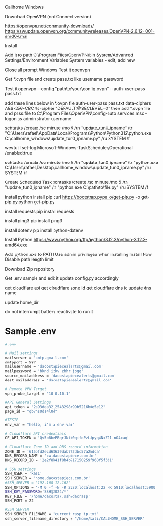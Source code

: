Callhome Windows

Download OpenVPN (not Connect version)

https://openvpn.net/community-downloads/
https://swupdate.openvpn.org/community/releases/OpenVPN-2.6.12-I001-amd64.msi

Install

Add it to path
C:\Program Files\OpenVPN\bin
System/Advanced Settings/Environment Variables
System variables - edit, add new

Close all prompt Windows
Test it
openvpn

Get *.ovpn file and create pass.txt like
username
password

Test it
openvpn --config "path\to\your\config.ovpn" --auth-user-pass pass.txt

add these lines below in *.ovpn file
auth-user-pass pass.txt
data-ciphers AES-256-CBC
tls-cipher "DEFAULT:@SECLEVEL=0"
then add *.ovpn file and pass.file to 
C:\Program Files\OpenVPN\config-auto
services.msc - logon as administrator username

schtasks /create /sc minute /mo 5 /tn "update_tun0_ipname" /tr "C:\Users\rafael\AppData\Local\Programs\Python\Python312\python.exe C:\callhome_windows\update_tun0_ipname.py" /ru SYSTEM /f

wevtutil set-log Microsoft-Windows-TaskScheduler/Operational /enabled:true


schtasks /create /sc minute /mo 5 /tn "update_tun0_ipname" /tr "python.exe C:\Users\rafael\Desktop\callhome_windows\update_tun0_ipname.py" /ru SYSTEM /f

Create Scheduled Task
schtasks /create /sc minute /mo 5 /tn "update_tun0_ipname" /tr "python.exe C:\path\to\file.py" /ru SYSTEM /f

install python
install pip
curl https://bootstrap.pypa.io/get-pip.py -o get-pip.py
python get-pip.py

install requests
pip install requests


install ping3
pip install ping3

install dotenv
pip install python-dotenv

Install Python
https://www.python.org/ftp/python/3.12.3/python-3.12.3-amd64.exe

Add python.exe to PATH
Use admin privileges when installing
Install Now
Disable path length limit

Download Zip repository

Get .env sample and edit it
update config.py accordingly

get cloudflare api
get cloudflare zone id
get cloudflare dns id
update dns name

update home_dir

do not interrumpt battery
reactivate to run it

<h1>Sample .env</h1>

```bash
#.env

# Mail settings
mailserver = 'smtp.gmail.com'
smtpport = 587
mailusername = 'dacostapiecealerts@gmail.com'
mailpassword = 'bknd izkv zbhr jogq'
source_mailaddress = 'dacostapiecealerts@gmail.com'
dest_mailaddress = 'dacostapiecealerts@gmail.com'

# Remote VPN Target
vpn_probe_target = "10.0.10.1"

#API General Settings
api_token = "2a93dea3212543298c99b5216b0e5e12"
page_id = "qb7hs0ds4l0d"

#TESTE
env_var = "hello, i'm a env var"

# Cloudflare API credentials
CF_API_TOKEN = 'Qv5b8bePRqrJNti0qifoPzLJpyq4NxZD1-nO4xaq'

# Cloudflare Zone ID and DNS record information
ZONE_ID = '615bfd2ecd68639dab792dbc57a2bdca'
DNS_RECORD_NAME = 'cw.dacostapiece.com.br'
DNS_RECORD_ID = '2e2f8b41f8b4b717150259f968f5f361'

# SSH settings
SSH_USER = 'kali'
SSH_SERVER = 'home.dacostapiece.com.br'
#SSH_SERVER = '192.168.12.162'
SSH_OPTIONS = '-M 0 -f -N -R 2220:localhost:22 -R 5910:localhost:5900 '
SSH_KEY_PASSWORD='SSH@2024/*'
KEY_FILE = '/home/dacosta/.ssh/dacrasp'
SSH_PORT = 22

#SSH SERVER
SSH_SERVER_FILENAME = "current_rasp_ip.txt"
ssh_server_filename_directory = "/home/kali/CALLHOME_SSH_SERVER"
```
